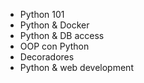- Python 101
- Python & Docker
- Python & DB access
- OOP con Python
- Decoradores
- Python & web development
